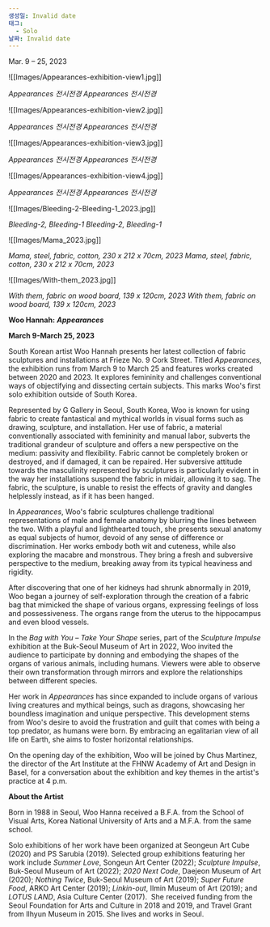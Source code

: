 ```yaml
---
생성일: Invalid date
태그:
  - Solo
날짜: Invalid date
---
```

Mar. 9 – 25, 2023

![[Images/Appearances-exhibition-view1.jpg]]

*Appearances 전시전경*
*Appearances 전시전경*

  


![[Images/Appearances-exhibition-view2.jpg]]

*Appearances 전시전경*
*Appearances 전시전경*

  


![[Images/Appearances-exhibition-view3.jpg]]

*Appearances 전시전경*
*Appearances 전시전경*

  


![[Images/Appearances-exhibition-view4.jpg]]

*Appearances 전시전경*
*Appearances 전시전경*

  


![[Images/Bleeding-2-Bleeding-1_2023.jpg]]

*Bleeding-2, Bleeding-1*
*Bleeding-2, Bleeding-1*

  


![[Images/Mama_2023.jpg]]

*Mama, steel, fabric, cotton, 230 x 212 x 70cm, 2023*
*Mama, steel, fabric, cotton, 230 x 212 x 70cm, 2023*

  


![[Images/With-them_2023.jpg]]

*With them, fabric on wood board, 139 x 120cm, 2023*
*With them, fabric on wood board, 139 x 120cm, 2023*

  

  


**Woo Hannah:** _**Appearances**_

**March 9-March 25, 2023**

South Korean artist Woo Hannah presents her latest collection of fabric sculptures and installations at Frieze No. 9 Cork Street. Titled _Appearances_, the exhibition runs from March 9 to March 25 and features works created between 2020 and 2023. It explores femininity and challenges conventional ways of objectifying and dissecting certain subjects. This marks Woo's first solo exhibition outside of South Korea.

Represented by G Gallery in Seoul, South Korea, Woo is known for using fabric to create fantastical and mythical worlds in visual forms such as drawing, sculpture, and installation. Her use of fabric, a material conventionally associated with femininity and manual labor, subverts the traditional grandeur of sculpture and offers a new perspective on the medium: passivity and flexibility. Fabric cannot be completely broken or destroyed, and if damaged, it can be repaired. Her subversive attitude towards the masculinity represented by sculptures is particularly evident in the way her installations suspend the fabric in midair, allowing it to sag. The fabric, the sculpture, is unable to resist the effects of gravity and dangles helplessly instead, as if it has been hanged.

In _Appearances_, Woo's fabric sculptures challenge traditional representations of male and female anatomy by blurring the lines between the two. With a playful and lighthearted touch, she presents sexual anatomy as equal subjects of humor, devoid of any sense of difference or discrimination. Her works embody both wit and cuteness, while also exploring the macabre and monstrous. They bring a fresh and subversive perspective to the medium, breaking away from its typical heaviness and rigidity.

After discovering that one of her kidneys had shrunk abnormally in 2019, Woo began a journey of self-exploration through the creation of a fabric bag that mimicked the shape of various organs, expressing feelings of loss and possessiveness. The organs range from the uterus to the hippocampus and even blood vessels.

In the _Bag with You – Take Your Shape_ series, part of the _Sculpture Impulse_ exhibition at the Buk-Seoul Museum of Art in 2022, Woo invited the audience to participate by donning and embodying the shapes of the organs of various animals, including humans. Viewers were able to observe their own transformation through mirrors and explore the relationships between different species.

Her work in _Appearances_ has since expanded to include organs of various living creatures and mythical beings, such as dragons, showcasing her boundless imagination and unique perspective. This development stems from Woo's desire to avoid the frustration and guilt that comes with being a top predator, as humans were born. By embracing an egalitarian view of all life on Earth, she aims to foster horizontal relationships.

On the opening day of the exhibition, Woo will be joined by Chus Martinez, the director of the Art Institute at the FHNW Academy of Art and Design in Basel, for a conversation about the exhibition and key themes in the artist's practice at 4 p.m.

**About the Artist**

Born in 1988 in Seoul, Woo Hanna received a B.F.A. from the School of Visual Arts, Korea National University of Arts and a M.F.A. from the same school.

Solo exhibitions of her work have been organized at Seongeun Art Cube (2020) and PS Sarubia (2019). Selected group exhibitions featuring her work include _Summer Love_, Songeun Art Center (2022); _Sculpture Impulse_, Buk-Seoul Museum of Art (2022); _2020 Next Code_, Daejeon Museum of Art (2020); _Nothing Twice_, Buk-Seoul Museum of Art (2019); _Super Future Food_, ARKO Art Center (2019); _Linkin-out_, Ilmin Museum of Art (2019); and _LOTUS LAND_, Asia Culture Center (2017).  She received funding from the Seoul Foundation for Arts and Culture in 2018 and 2019, and Travel Grant from Ilhyun Museum in 2015. She lives and works in Seoul.